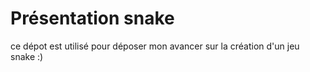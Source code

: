 # Présentation snake
ce dépot est utilisé pour déposer mon avancer sur la création d'un jeu snake :) 
